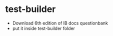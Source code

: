 # test-builder

- Download 6th edition of IB docs questionbank
- put it inside test-builder folder 
